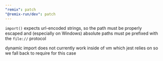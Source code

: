```yaml
---
"remix": patch
"@remix-run/dev": patch
---
```


`import()` expects url-encoded strings, so the path must be properly escaped and (especially on Windows) absolute paths must pe prefixed with the `file://` protocol
      
dynamic import does not currently work inside of vm which jest relies on so we fall back to require for this case
